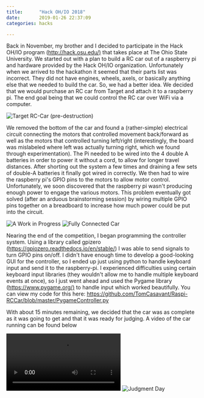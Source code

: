 ```yaml
---
title:      "Hack OH/IO 2018"
date:       2019-01-26 22:37:09
categories: hacks

---
```

Back in November, my brother and I decided to participate in the Hack OH/IO program ([http://hack.osu.edu/)](http://hack.osu.edu/) that takes place at The Ohio State University. We started out with a plan to build a RC car out of a raspberry pi and hardware provided by the Hack OH/IO organization. Unfortunately when we arrived to the hackathon it seemed that their parts list was incorrect. They did not have engines, wheels, axels, or basically anything else that we needed to build the car. So, we had a better idea. We decided that we would purchase an RC car from Target and attach it to a raspberry pi. The end goal being that we could control the RC car over WiFi via a computer. 

![](https://media.githubusercontent.com/media/TomCasavant/tomcasavant.github.io/master/media/20737.jpeg?raw=true "Target RC-Car (pre-destruction)")

We removed the bottom of the car and found a (rather-simple) electrical circuit connecting the motors that controlled movement back/forward as well as the motors that controlled turning left/right (interestingly, the board was mislabeled where left was actually turning right, which we found through experimentation). The Pi needed to be wired into the 4 double A batteries in order to power it without a cord, to allow for longer travel distances. After shorting out the system a few times and draining a few sets of double-A batteries it finally got wired in correctly. We then had to wire the raspberry pi's GPIO pins to the motors to allow motor control. Unfortunately, we soon discovered that the raspberry pi wasn't producing enough power to engage the various motors. This problem eventually got solved (after an arduous brainstorming session) by wiring multiple GPIO pins together on a breadboard to increase how much power could be put into the circuit. 

![](https://media.githubusercontent.com/media/TomCasavant/tomcasavant.github.io/master/media/working-car.jpg?raw=true "A Work in Progress") ![](http://www.tomcasavant.com/media/wired-car.jpg "Fully Connected Car")

Nearing the end of the competition, I began programming the controller system. Using a library called gpizero (<https://gpiozero.readthedocs.io/en/stable/>) I was able to send signals to turn GPIO pins on/off. I didn't have enough time to develop a good-looking GUI for the controller, so I ended up just using python to handle keyboard input and send it to the raspberry-pi. I experienced difficulties using certain keyboard input libraries (they wouldn't allow me to handle multiple keyboard events at once), so I just went ahead and used the Pygame library ([https://www.pygame.org/)](https://www.pygame.org/) to handle input which worked beautifully. You can view my code for this here: <https://github.com/TomCasavant/Raspi-RCCar/blob/master/PygameController.py>

With about 15 minutes remaining, we decided that the car was as complete as it was going to get and that it was ready for judging. A video of the car running can be found below

![](https://media.githubusercontent.com/media/TomCasavant/tomcasavant.github.io/master/media/RCVideo.mp4?raw=true "Look at it go")
![](https://media.githubusercontent.com/media/TomCasavant/tomcasavant.github.io/master/media/Completed-car.jpg?raw=true "Judgment Day")
